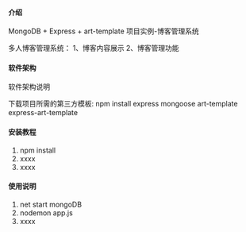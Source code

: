 #### 介绍
MongoDB + Express + art-template 项目实例-博客管理系统

多人博客管理系统：
1、博客内容展示
2、博客管理功能

#### 软件架构
软件架构说明

下载项目所需的第三方模板:
npm install express mongoose art-template express-art-template


#### 安装教程

1.  npm install
2.  xxxx
3.  xxxx

#### 使用说明

1.  net start mongoDB
2.  nodemon app.js
3.  xxxx
